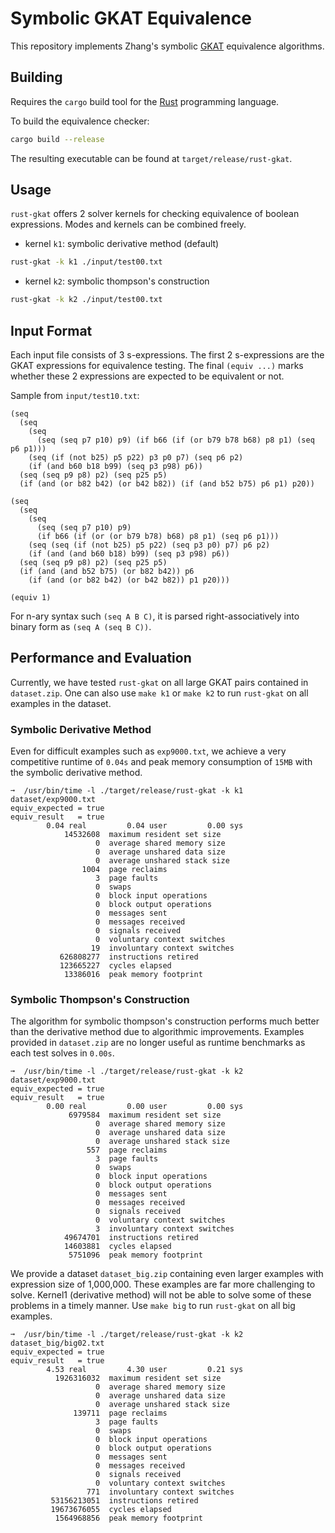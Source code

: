 # Symbolic GKAT Equivalence 
This repository implements Zhang's symbolic
[GKAT](https://dl.acm.org/doi/10.1145/3371129) equivalence algorithms.

## Building
Requires the `cargo` build tool for the [Rust](https://www.rust-lang.org/)
programming language.

To build the equivalence checker:
``` sh
cargo build --release
```
The resulting executable can be found at `target/release/rust-gkat`.

## Usage
`rust-gkat` offers 2 solver kernels for checking equivalence of boolean expressions.
Modes and kernels can be combined freely.

- kernel `k1`: symbolic derivative method (default)
``` sh
rust-gkat -k k1 ./input/test00.txt
```
- kernel `k2`: symbolic thompson's construction
``` sh
rust-gkat -k k2 ./input/test00.txt
```

## Input Format
Each input file consists of 3 s-expressions. The first 2 s-expressions are the
GKAT expressions for equivalence testing. The final `(equiv ...)` marks whether
these 2 expressions are expected to be equivalent or not.

Sample from `input/test10.txt`:
```
(seq
  (seq
    (seq
      (seq (seq p7 p10) p9) (if b66 (if (or b79 b78 b68) p8 p1) (seq p6 p1)))
    (seq (if (not b25) p5 p22) p3 p0 p7) (seq p6 p2)
    (if (and b60 b18 b99) (seq p3 p98) p6))
  (seq (seq p9 p8) p2) (seq p25 p5)
  (if (and (or b82 b42) (or b42 b82)) (if (and b52 b75) p6 p1) p20))

(seq
  (seq
    (seq
      (seq (seq p7 p10) p9)
      (if b66 (if (or (or b79 b78) b68) p8 p1) (seq p6 p1)))
    (seq (seq (if (not b25) p5 p22) (seq p3 p0) p7) p6 p2)
    (if (and (and b60 b18) b99) (seq p3 p98) p6))
  (seq (seq p9 p8) p2) (seq p25 p5)
  (if (and (and b52 b75) (or b82 b42)) p6
    (if (and (or b82 b42) (or b42 b82)) p1 p20)))

(equiv 1)
```

For n-ary syntax such `(seq A B C)`, it is parsed right-associatively into
binary form as `(seq A (seq B C))`.

## Performance and Evaluation
Currently, we have tested `rust-gkat` on all large GKAT pairs contained in
`dataset.zip`. One can also use `make k1` or `make k2` to run `rust-gkat` on
all examples in the dataset.

### Symbolic Derivative Method
Even for difficult examples such as `exp9000.txt`, we achieve a very competitive
runtime of `0.04s` and peak memory consumption of `15MB` with the symbolic derivative 
method.
```
➞  /usr/bin/time -l ./target/release/rust-gkat -k k1 dataset/exp9000.txt
equiv_expected = true
equiv_result   = true
        0.04 real         0.04 user         0.00 sys
            14532608  maximum resident set size
                   0  average shared memory size
                   0  average unshared data size
                   0  average unshared stack size
                1004  page reclaims
                   3  page faults
                   0  swaps
                   0  block input operations
                   0  block output operations
                   0  messages sent
                   0  messages received
                   0  signals received
                   0  voluntary context switches
                  19  involuntary context switches
           626808277  instructions retired
           123665227  cycles elapsed
            13386016  peak memory footprint
```

### Symbolic Thompson's Construction
The algorithm for symbolic thompson's construction performs much better than
the derivative method due to algorithmic improvements. Examples provided in `dataset.zip`
are no longer useful as runtime benchmarks as each test solves in `0.00s`.
```
➞  /usr/bin/time -l ./target/release/rust-gkat -k k2 dataset/exp9000.txt
equiv_expected = true
equiv_result   = true
        0.00 real         0.00 user         0.00 sys
             6979584  maximum resident set size
                   0  average shared memory size
                   0  average unshared data size
                   0  average unshared stack size
                 557  page reclaims
                   3  page faults
                   0  swaps
                   0  block input operations
                   0  block output operations
                   0  messages sent
                   0  messages received
                   0  signals received
                   0  voluntary context switches
                   3  involuntary context switches
            49674701  instructions retired
            14603881  cycles elapsed
             5751096  peak memory footprint
```

We provide a dataset `dataset_big.zip` containing even larger examples with expression size
of 1,000,000. These examples are far more challenging to solve. Kernel1 (derivative method) 
will not be able to solve some of these problems in a timely manner. Use `make big` to run 
`rust-gkat` on all big examples.
```
➞  /usr/bin/time -l ./target/release/rust-gkat -k k2 dataset_big/big02.txt
equiv_expected = true
equiv_result   = true
        4.53 real         4.30 user         0.21 sys
          1926316032  maximum resident set size
                   0  average shared memory size
                   0  average unshared data size
                   0  average unshared stack size
              139711  page reclaims
                   3  page faults
                   0  swaps
                   0  block input operations
                   0  block output operations
                   0  messages sent
                   0  messages received
                   0  signals received
                   0  voluntary context switches
                 771  involuntary context switches
         53156213051  instructions retired
         19673676055  cycles elapsed
          1564968856  peak memory footprint
```